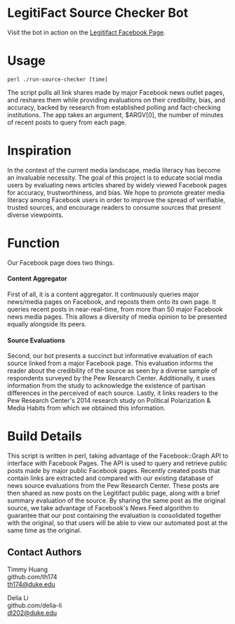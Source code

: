 # LegitiFact Source Checker Bot
Visit the bot in action on the [Legitifact Facebook Page](https://www.facebook.com/legitifact/).

# Usage
    perl ./run-source-checker [time]

The script pulls all link shares made by major Facebook news outlet pages, and reshares them while providing evaluations on their credibility, bias, and accuracy, backed by research from established polling and fact-checking institutions. The app takes an argument, $ARGV[0], the number of minutes of recent posts to query from each page.

# Inspiration

In the context of the current media landscape, media literacy has become an invaluable necessity. The goal of this project is to educate social media users by evaluating news articles shared by widely viewed Facebook pages for accuracy, trustworthiness, and bias. We hope to promote greater media literacy among Facebook users in order to improve the spread of verifiable, trusted sources, and encourage readers to consume sources that present diverse viewpoints.

# Function

Our Facebook page does two things. 
#### Content Aggregator
First of all, it is a content aggregator. It continuously queries major news/media pages on Facebook, and reposts them onto its own page. It queries recent posts in near-real-time, from more than 50 major Facebook news media pages. This allows a diversity of media opinion to be presented equally alongside its peers.

#### Source Evaluations
Second, our bot presents a succinct but informative evaluation of each source linked from a major Facebook page. This evaluation informs the reader about the credibility of the source as seen by a diverse sample of respondents surveyed by the Pew Research Center. Additionally, it uses information from the study to acknowledge the existence of partisan differences in the perceived of each source. Lastly, it links readers to the Pew Research Center's 2014 research study on Political Polarization & Media Habits from which we obtained this information.

# Build Details
This script is written in perl, taking advantage of the Facebook::Graph API to interface with Facebook Pages. The API is used to query and retrieve public posts made by major public Facebook pages. Recently created posts that contain links are extracted and compared with our existing database of news source evaluations from the Pew Research Center. These posts are then shared as new posts on the Legitifact public page, along with a brief summary evaluation of the source. By sharing the same post as the original source, we take advantage of Facebook's News Feed algorithm to guarantee that our post containing the evaluation is consolidated together with the original, so that users will be able to view our automated post at the same time as the original.

## Contact Authors

Timmy Huang  
github.com/th174  
th174@duke.edu  


Delia Li  
github.com/delia-li  
dl202@duke.edu  
